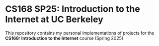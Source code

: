 # CS168 SP25: Introduction to the Internet at UC Berkeley

This repository contains my personal implementations of projects for the **CS168: Introduction to the Internet** course (Spring 2025)

